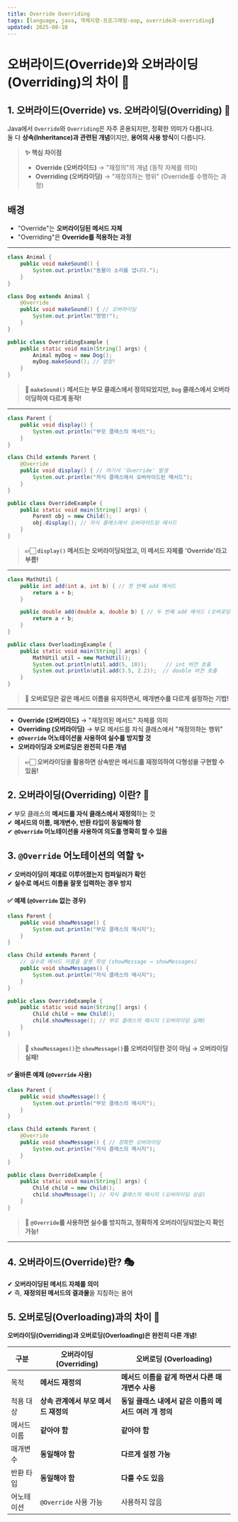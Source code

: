 ```yaml
---
title: Override Overriding
tags: [language, java, 객체지향-프로그래밍-oop, override과-overriding]
updated: 2025-08-10
---
```

# 오버라이드(Override)와 오버라이딩(Overriding)의 차이 🚀

## 1. 오버라이드(Override) vs. 오버라이딩(Overriding) 🤔

Java에서 `Override`와 `Overriding`은 자주 혼용되지만, 정확한 의미가 다릅니다.  
둘 다 **상속(Inheritance)과 관련된 개념**이지만, **용어의 사용 방식**이 다릅니다.

> **✨ 핵심 차이점**
> - **Override (오버라이드)** → "재정의"의 개념 (동작 자체를 의미)
> - **Overriding (오버라이딩)** → "재정의하는 행위" (Override를 수행하는 과정)

## 배경
- "Override"는 **오버라이딩된 메서드 자체**
- "Overriding"은 **Override를 적용하는 과정**

---

```java
class Animal {
    public void makeSound() {
        System.out.println("동물이 소리를 냅니다.");
    }
}

class Dog extends Animal {
    @Override
    public void makeSound() { // 오버라이딩
        System.out.println("멍멍!");
    }
}

public class OverridingExample {
    public static void main(String[] args) {
        Animal myDog = new Dog();
        myDog.makeSound(); // 멍멍!
    }
}
```
> **📌 `makeSound()` 메서드는 부모 클래스에서 정의되었지만, `Dog` 클래스에서 오버라이딩하여 다르게 동작!**

---

```java
class Parent {
    public void display() {
        System.out.println("부모 클래스의 메서드");
    }
}

class Child extends Parent {
    @Override
    public void display() { // 여기서 'Override' 발생
        System.out.println("자식 클래스에서 오버라이드된 메서드");
    }
}

public class OverrideExample {
    public static void main(String[] args) {
        Parent obj = new Child();
        obj.display(); // 자식 클래스에서 오버라이드된 메서드
    }
}
```
> **👉🏻 `display()` 메서드는 오버라이딩되었고, 이 메서드 자체를 'Override'라고 부름!**

---

```java
class MathUtil {
    public int add(int a, int b) { // 첫 번째 add 메서드
        return a + b;
    }

    public double add(double a, double b) { // 두 번째 add 메서드 (오버로딩)
        return a + b;
    }
}

public class OverloadingExample {
    public static void main(String[] args) {
        MathUtil util = new MathUtil();
        System.out.println(util.add(5, 10));      // int 버전 호출
        System.out.println(util.add(3.5, 2.2));  // double 버전 호출
    }
}
```
> **📌 오버로딩은 같은 메서드 이름을 유지하면서, 매개변수를 다르게 설정하는 기법!**

---


- **Override (오버라이드)** → "재정의된 메서드" 자체를 의미
- **Overriding (오버라이딩)** → 부모 메서드를 자식 클래스에서 "재정의하는 행위"
- **`@Override` 어노테이션을 사용하여 실수를 방지할 것**
- **오버라이딩과 오버로딩은 완전히 다른 개념**

> **👉🏻 오버라이딩을 활용하면 상속받은 메서드를 재정의하여 다형성을 구현할 수 있음!**










## 2. 오버라이딩(Overriding) 이란? 🔄

✔ 부모 클래스의 **메서드를 자식 클래스에서 재정의**하는 것  
✔ **메서드의 이름, 매개변수, 반환 타입이 동일해야 함**  
✔ **`@Override` 어노테이션을 사용하여 의도를 명확히 할 수 있음**

## 3. `@Override` 어노테이션의 역할 ✨

✔ **오버라이딩이 제대로 이루어졌는지 컴파일러가 확인**  
✔ **실수로 메서드 이름을 잘못 입력하는 경우 방지**

#### ✅ 예제 (`@Override` 없는 경우)
```java
class Parent {
    public void showMessage() {
        System.out.println("부모 클래스의 메시지");
    }
}

class Child extends Parent {
    // 실수로 메서드 이름을 잘못 작성 (showMessage → showMessages)
    public void showMessages() {
        System.out.println("자식 클래스의 메시지");
    }
}

public class OverrideExample {
    public static void main(String[] args) {
        Child child = new Child();
        child.showMessage(); // 부모 클래스의 메시지 (오버라이딩 실패)
    }
}
```
> **🛑 `showMessages()`는 `showMessage()`를 오버라이딩한 것이 아님 → 오버라이딩 실패!**

#### ✅ 올바른 예제 (`@Override` 사용)
```java
class Parent {
    public void showMessage() {
        System.out.println("부모 클래스의 메시지");
    }
}

class Child extends Parent {
    @Override
    public void showMessage() { // 정확한 오버라이딩
        System.out.println("자식 클래스의 메시지");
    }
}

public class OverrideExample {
    public static void main(String[] args) {
        Child child = new Child();
        child.showMessage(); // 자식 클래스의 메시지 (오버라이딩 성공)
    }
}
```
> **📌 `@Override`를 사용하면 실수를 방지하고, 정확하게 오버라이딩되었는지 확인 가능!**

---

## 4. 오버라이드(Override)란? 🎭

✔ **오버라이딩된 메서드 자체를 의미**  
✔ 즉, **재정의된 메서드의 결과물**을 지칭하는 용어

## 5. 오버로딩(Overloading)과의 차이 🚨

**오버라이딩(Overriding)과 오버로딩(Overloading)은 완전히 다른 개념!**

| 구분 | 오버라이딩 (Overriding) | 오버로딩 (Overloading) |
|------|------------------------|------------------------|
| 목적 | **메서드 재정의** | **메서드 이름을 같게 하면서 다른 매개변수 사용** |
| 적용 대상 | **상속 관계에서 부모 메서드 재정의** | **동일 클래스 내에서 같은 이름의 메서드 여러 개 정의** |
| 메서드 이름 | **같아야 함** | **같아야 함** |
| 매개변수 | **동일해야 함** | **다르게 설정 가능** |
| 반환 타입 | **동일해야 함** | **다를 수도 있음** |
| 어노테이션 | `@Override` 사용 가능 | 사용하지 않음 |

